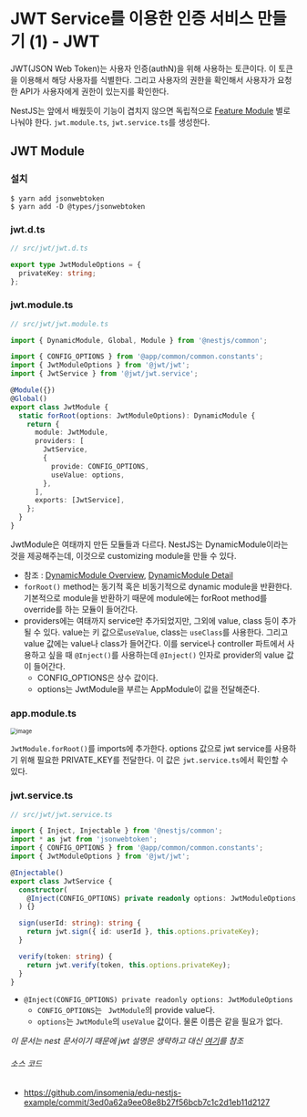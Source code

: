 # JWT Service를 이용한 인증 서비스 만들기 (1) - JWT

  JWT(JSON Web Token)는 사용자 인증(authN)을 위해 사용하는 토큰이다. 이 토큰을 이용해서 해당 사용자를 식별한다. 그리고 사용자의 권한을 확인해서 사용자가 요청한 API가 사용자에게 권한이 있는지를 확인한다.

  NestJS는 앞에서 배웠듯이 기능이 겹치지 않으면 독립적으로 [Feature Module](https://docs.nestjs.com/modules#feature-modules) 별로 나눠야 한다. `jwt.module.ts`, `jwt.service.ts`를 생성한다.



## JWT Module



### 설치

```shell
$ yarn add jsonwebtoken
$ yarn add -D @types/jsonwebtoken
```



### jwt.d.ts

```typescript
// src/jwt/jwt.d.ts

export type JwtModuleOptions = {
  privateKey: string;
};
```



### jwt.module.ts

```typescript
// src/jwt/jwt.module.ts

import { DynamicModule, Global, Module } from '@nestjs/common';

import { CONFIG_OPTIONS } from '@app/common/common.constants';
import { JwtModuleOptions } from '@jwt/jwt';
import { JwtService } from '@jwt/jwt.service';

@Module({})
@Global()
export class JwtModule {
  static forRoot(options: JwtModuleOptions): DynamicModule {
    return {
      module: JwtModule,
      providers: [
        JwtService,
        {
          provide: CONFIG_OPTIONS,
          useValue: options,
        },
      ],
      exports: [JwtService],
    };
  }
}
```

  JwtModule은 여태까지 만든 모듈들과 다르다. NestJS는 DynamicModule이라는 것을 제공해주는데, 이것으로 customizing module을 만들 수 있다.

* 참조 : [DynamicModule Overview](https://docs.nestjs.com/modules#dynamic-modules), [DynamicModule Detail](https://docs.nestjs.com/fundamentals/dynamic-modules)
*  `forRoot()` method는 동기적 혹은 비동기적으로 dynamic module을 반환한다. 기본적으로 module을 반환하기 때문에 module에는 forRoot method를 override를 하는 모듈이 들어간다.
* providers에는 여태까지 service만 추가되었지만, 그외에 value, class 등이 추가될 수 있다. value는 키 값으로`useValue`, class는 `useClass`를 사용한다. 그리고 value 값에는 value나 class가 들어간다. 이를 service나 controller 파트에서 사용하고 싶을 때 `@Inject()`를 사용하는데 `@Inject()` 인자로 provider의 value 값이 들어간다.
  * CONFIG_OPTIONS은 상수 값이다.
  * options는 JwtModule을 부르는 AppModule이 값을 전달해준다.



### app.module.ts

<img src="https://user-images.githubusercontent.com/92770273/140023645-195175ac-5f32-4346-a91d-6a886d336bac.png" alt="image" style="zoom:67%;" />

  `JwtModule.forRoot()`를 imports에 추가한다. options 값으로 jwt service를 사용하기 위해 필요한 PRIVATE_KEY를 전달한다. 이 값은 `jwt.service.ts`에서 확인할 수 있다.



### jwt.service.ts

```typescript
// src/jwt/jwt.service.ts

import { Inject, Injectable } from '@nestjs/common';
import * as jwt from 'jsonwebtoken';
import { CONFIG_OPTIONS } from '@app/common/common.constants';
import { JwtModuleOptions } from '@jwt/jwt';

@Injectable()
export class JwtService {
  constructor(
    @Inject(CONFIG_OPTIONS) private readonly options: JwtModuleOptions,
  ) {}

  sign(userId: string): string {
    return jwt.sign({ id: userId }, this.options.privateKey);
  }

  verify(token: string) {
    return jwt.verify(token, this.options.privateKey);
  }
}
```

* `@Inject(CONFIG_OPTIONS) private readonly options: JwtModuleOptions`
  * `CONFIG_OPTIONS`는 ` JwtModule`의 provide value다.
  * `options`는 `JwtModule`의 `useValue` 값이다. 물론 이름은 같을 필요가 없다.

*이 문서는 nest 문서이기 때문에  jwt 설명은 생략하고 대신 [여기](https://www.npmjs.com/package/jsonwebtoken)를 참조*



###### 소스 코드

* https://github.com/insomenia/edu-nestjs-example/commit/3ed0a62a9ee08e8b27f56bcb7c1c2d1eb11d2127